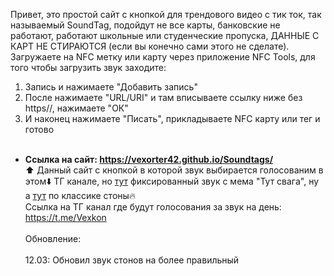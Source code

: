Привет, это простой сайт с кнопкой для трендового видео с тик ток, так называемый SoundTag, подойдут не все карты, банковские не работают, работают школьные или студенческие пропуска, ДАННЫЕ С КАРТ НЕ СТИРАЮТСЯ (если вы конечно сами этого не сделате). Загружаете на NFC метку или карту через приложение NFC Tools, для того чтобы загрузить звук заходите:   <br/>
1. Запись и нажимаете "Добавить запись" <br/>
2. После нажимаете "URL/URI" и там вписываете ссылку ниже без https//, нажимаете "ОК" <br/>
3. И наконец нажимаете "Писать", прикладываете NFC карту или тег и готово <br/><br/>
- **Ссылка на сайт: https://vexorter42.github.io/Soundtags/<br/>**
⬆️ Данный сайт с кнопкой в которой звук выбирается голосованим в этом⬇️ ТГ канале, но [тут](https://github.com/Vexorter42/Soundtags/tree/main/SndStr) фиксированный звук с мема "Тут свага", ну а [тут](https://github.com/Vexorter42/Soundtags/tree/main/SndOr) по классике стоны🔥<br/>
Ссылка на ТГ канал где будут голосования за звук на день: https://t.me/Vexkon <br/><br/>
Обновление: <br/><br/>
12.03: Обновил звук стонов на более правильный

